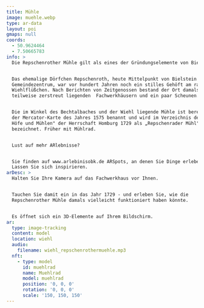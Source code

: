 ```yaml
---
title: Mühle
image: muehle.webp
type: ar-data
layout: poi
gmaps: null
coords:
  - 50.9624464
  - 7.50665783
info: >
  Die Repschenrother Mühle gilt als eines der Gründungselemente von Bielstein.


  Das ehemalige Dörfchen Repschenroth, heute Mittelpunkt von Bielstein und
  Gemeindezentrum, war vor hundert Jahren noch ein stilles Gehöft am rauschenden
  Wiehlflüßchen. Nach Berichten von Zeitgenossen bestand der Ort damals aus
  teilweise zerstreut liegenden  Fachwerkhäusern und ein paar Scheunen.


  Die im Winkel des Bechtalbaches und der Wiehl liegende Mühle ist bereits in
  der Mercator-Karte des Jahres 1575 benannt und wird im Verzeichnis der „freien
  Höfe und Mühlen" der Herrschaft Homburg 1729 als „Repschenrader Mühl"
  bezeichnet. Früher mit Mühlrad.


  Lust auf mehr ARlebnisse?


  Sie finden auf www.arlebinisobk.de ARSpots, an denen Sie Dinge erleben können.
  Lassen Sie sich inspirieren.
arDesc: >
  Halten Sie Ihre Kamera auf das Fachwerkhaus vor Ihnen.


  Tauchen Sie damit ein in das Jahr 1729 - und erleben Sie, wie die
  Repschenrother Mühle damals vielleicht funktioniert haben könnte.


  Es öffnet sich ein 3D-Elemente auf Ihrem Bildschirm.
ar:
  type: image-tracking
  content: model
  location: wiehl
  audio:
    filename: wiehl_repschenrothermuehle.mp3
  nft:
    - type: model
      id: muehlrad
      name: Muehlrad
      model: muehlrad
      position: '0, 0, 0'
      rotation: '0, 0, 0'
      scale: '150, 150, 150'
---
```


